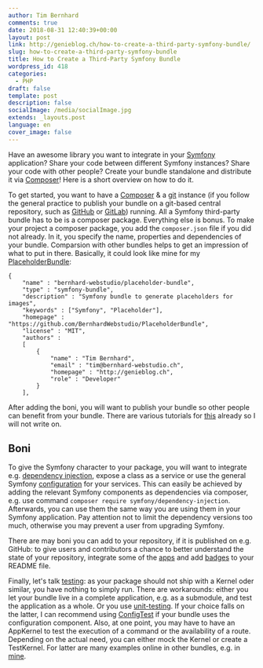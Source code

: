 ```yaml
---
author: Tim Bernhard
comments: true
date: 2018-08-31 12:40:39+00:00
layout: post
link: http://genieblog.ch/how-to-create-a-third-party-symfony-bundle/
slug: how-to-create-a-third-party-symfony-bundle
title: How to Create a Third-Party Symfony Bundle
wordpress_id: 418
categories:
  - PHP
draft: false
template: post
description: false
socialImage: /media/socialImage.jpg
extends: _layouts.post
language: en
cover_image: false
---
```


Have an awesome library you want to integrate in your [Symfony](https://symfony.com) application? Share your code between different Symfony instances? Share your code with other people? Create your bundle standalone and distribute it via [Composer](https://getcomposer.org)! Here is a short overview on how to do it.

To get started, you want to have a [Composer](https://getcomposer.org) & a [git](https://git-scm.com) instance (if you follow the general practice to publish your bundle on a git-based central repository, such as [GitHub](https://github.com/bernhardWebstudio/) or [GitLab](https://gitlab.com)) running.
All a Symfony third-party bundle has to be is a composer package.
Everything else is bonus.
To make your project a composer package, you add the `composer.json` file if you did not already.
In it, you specify the name, properties and dependencies of your bundle.
Comparsion with other bundles helps to get an impression of what to put in there.
Basically, it could look like mine for my [PlaceholderBundle](https://github.com/BernhardWebstudio/PlaceholderBundle/blob/master/composer.json):

    
    {
        "name" : "bernhard-webstudio/placeholder-bundle",
        "type" : "symfony-bundle",
        "description" : "Symfony bundle to generate placeholders for images",
        "keywords" : ["Symfony", "Placeholder"],
        "homepage" : "https://github.com/BernhardWebstudio/PlaceholderBundle",
        "license" : "MIT",
        "authors" :
        [
            {
                "name" : "Tim Bernhard",
                "email" : "tim@bernhard-webstudio.ch",
                "homepage" : "http://genieblog.ch",
                "role" : "Developer"
            }
        ],

After adding the boni, you will want to publish your bundle so other people can benefit from your bundle.
There are various tutorials for [this](https://blog.jgrossi.com/2013/creating-your-first-composer-packagist-package/) already so I will not write on. 

## Boni

To give the Symfony character to your package, you will want to integrate e.g. [dependency injection](https://symfony.com/doc/current/components/dependency_injection.html), expose a class as a service or use the general Symfony [configuration](https://symfony.com/doc/current/components/config/definition.html) for your services.
This can easily be achieved by adding the relevant Symfony components as dependencies via composer, e.g.
use command `composer require symfony/dependency-injection`. Afterwards, you can use them the same way you are using them in your Symfony application.
Pay attention not to limit the dependency versions too much, otherwise you may prevent a user from upgrading Symfony.

There are may boni you can add to your repository, if it is published on e.g.
GitHub: to give users and contributors a chance to better understand the state of your repository, integrate some of the [apps](https://github.com/marketplace) and add [badges](https://shields.io/#/) to your README file.

Finally, let's talk [testing](https://symfony.com/doc/current/testing.html): as your package should not ship with a Kernel oder similar, you have nothing to simply run.
There are workarounds: either you let your bundle live in a complete application, e.g.
as a submodule, and test the application as a whole.
Or you use [unit-testing](https://symfony.com/doc/current/create_framework/unit_testing.html). If your choice falls on the latter, I can recommend using [ConfigTest](https://github.com/SymfonyTest/SymfonyConfigTest) if your bundle uses the configuration component.
Also, at one point, you may have to have an AppKernel to test the execution of a command or the availability of a route.
Depending on the actual need, you can either mock the Kernel or create a TestKernel.
For latter are many examples online in other bundles, e.g.
in [mine](https://github.com/BernhardWebstudio/PlaceholderBundle/blob/master/Tests/AppKernel.php).
